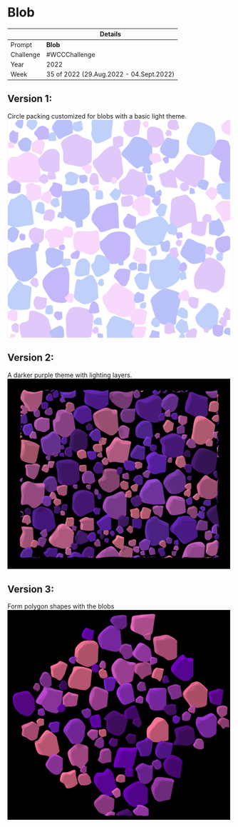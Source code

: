 # Blob
|  | Details |
| -------| ---------|
| Prompt | **Blob** |
| Challenge | #WCCChallenge |
| Year | 2022 |
| Week | 35 of 2022 (29.Aug.2022 - 04.Sept.2022) |

## Version 1:
Circle packing customized for blobs with a basic light theme.  
<img alt="blob_v1" src="./imgs/blobs_v1_light_theme.png" width=500px/>

## Version 2:
A darker purple theme with lighting layers.  
<img alt="blob_v2" src="./imgs/blobs_v2_dark_purple_with_shine.png" width=500px/>


## Version 3:
Form polygon shapes with the blobs
<img alt="blob_v3" src="./imgs/blobs_v3_shape_formation.png" width=500px/>